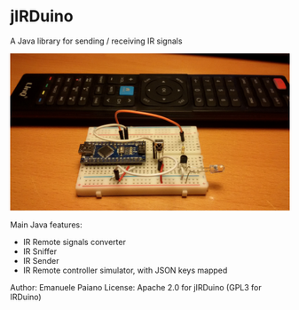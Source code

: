 # jIRDuino
A Java library for sending / receiving IR signals

![alt tag](https://github.com/emanuelepaiano/jirduino/blob/master/irduino-device/irduino.jpg?raw=true)

Main Java features:
<ul>
  <li>IR Remote signals converter</li>
  <li>IR Sniffer</li>
  <li>IR Sender</li>
  <li>IR Remote controller simulator, with JSON keys mapped</li>
</ul>

Author: Emanuele Paiano
License: Apache 2.0 for jIRDuino (GPL3 for IRDuino)
